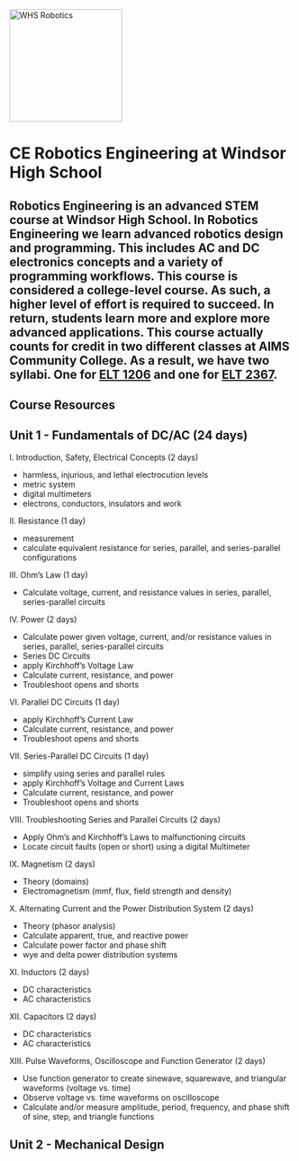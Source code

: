 <img src="https://github.com/stcline/CE_Robotics_Engineering/assets/22602103/75f21e8b-a5cd-4daa-9669-0489722330d3" alt="WHS Robotics" style="width:200px;"/>

# CE Robotics Engineering at Windsor High School
Robotics Engineering is an advanced STEM course at Windsor High School.  In Robotics Engineering we learn advanced robotics design and programming.  This includes AC and DC electronics concepts and a variety of programming workflows. This course is considered a college-level course.  As such, a higher level of effort is required to succeed.  In return, students learn more and explore more advanced applications.  This course actually counts for credit in two different classes at AIMS Community College.  As a result, we have two syllabi.  One for [ELT 1206](https://docs.google.com/document/d/1Biod8wcFw0iRQinYHzQm_V2zSI5m91SE) and one for [ELT 2367](https://docs.google.com/document/d/1BrcbYQADkq09YwFwaTwt0EPK6RKOWthN/edit?usp=sharing&ouid=102571509710008495868&rtpof=true&sd=true).
----
## Course Resources


## Unit 1 - Fundamentals of DC/AC (24 days)

I.	Introduction, Safety, Electrical Concepts (2 days)
 - harmless, injurious, and lethal electrocution levels
 - metric system
 - digital multimeters
 - electrons, conductors, insulators and work

II.	Resistance (1 day)
  - measurement
  - calculate equivalent resistance for series, parallel, and series-parallel configurations

III.	Ohm’s Law (1 day)
  - Calculate voltage, current, and resistance values in series, parallel, series-parallel circuits

IV.	Power (2 days)
  - Calculate power given voltage, current, and/or resistance values in series, parallel, series-parallel circuits
  - Series DC Circuits
  - apply Kirchhoff’s Voltage Law
  - Calculate current, resistance, and power
  - Troubleshoot opens and shorts

VI.	Parallel DC Circuits (1 day)
  - apply Kirchhoff’s Current Law
  - Calculate current, resistance, and power
  - Troubleshoot opens and shorts

VII.	Series-Parallel DC Circuits (1 day)
  - simplify using series and parallel rules
  - apply Kirchhoff’s Voltage and Current Laws
  - Calculate current, resistance, and power
  - Troubleshoot opens and shorts

VIII.	Troubleshooting Series and Parallel Circuits (2 days)
  - Apply Ohm’s and Kirchhoff’s Laws to malfunctioning circuits
  - Locate circuit faults (open or short) using a digital Multimeter

IX.	Magnetism (2 days)
  - Theory (domains)
  - Electromagnetism (mmf, flux, field strength and density)

X. Alternating Current and the Power Distribution System (2 days)
  - Theory (phasor analysis)
  - Calculate apparent, true, and reactive power
  - Calculate power factor and phase shift
  - wye and delta power distribution systems

XI.	Inductors (2 days)
  - DC characteristics
  - AC characteristics

XII.	Capacitors (2 days)
  - DC characteristics
  - AC characteristics

XIII.	Pulse Waveforms, Oscilloscope and Function Generator (2 days)
  - Use function generator to create sinewave, squarewave, and triangular waveforms (voltage vs. time)
  - Observe voltage vs. time waveforms on oscilloscope
  - Calculate and/or measure amplitude, period, frequency, and phase shift of sine, step, and triangle functions


## Unit 2 - Mechanical Design
